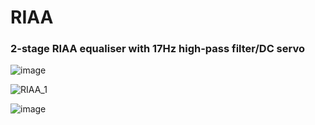 # RIAA

### 2-stage RIAA equaliser with 17Hz high-pass filter/DC servo

![image](https://github.com/rbalmford/RIAA/assets/6553778/06fe68aa-fa40-486a-8fda-332466ed41d8)

![RIAA_1](https://github.com/rbalmford/RIAA/assets/6553778/4fe65e15-871d-4c41-8b1e-314856a3b76c)

![image](https://github.com/rbalmford/RIAA/assets/6553778/450a1d8c-29f5-45e9-bb0e-5fb506d606e0)
